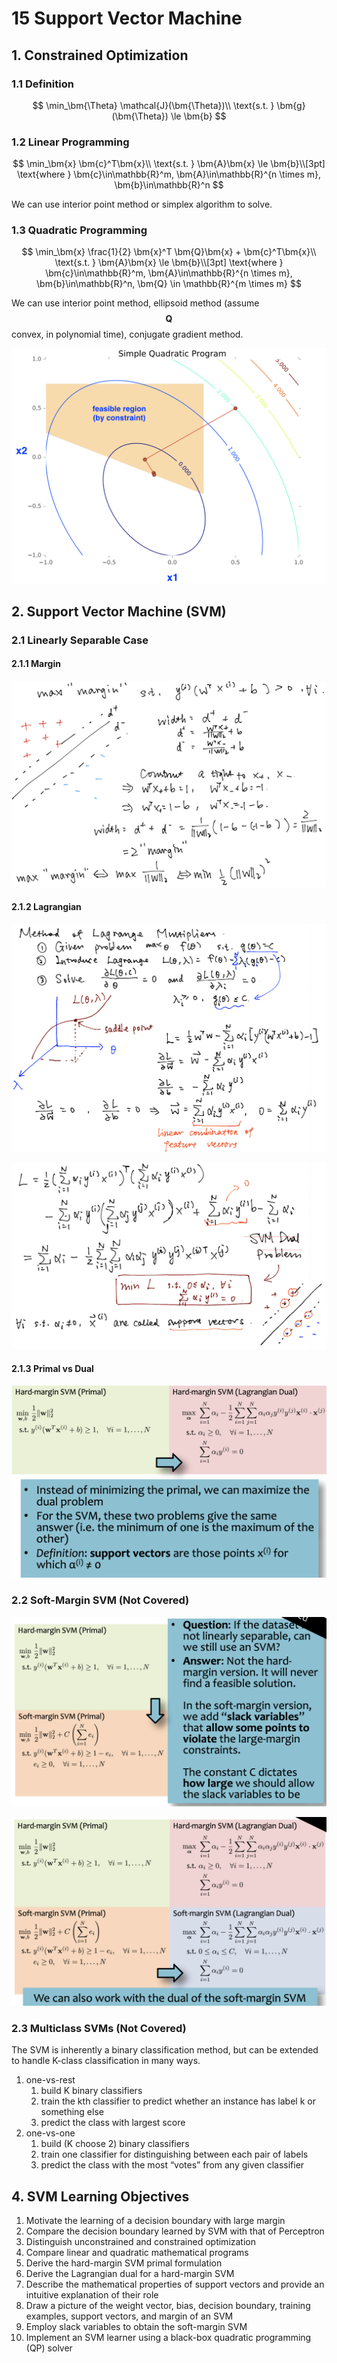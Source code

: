 # 15 Support Vector Machine

## 1. Constrained Optimization

### 1.1  Definition

$$
\min_\bm{\Theta} \mathcal{J}(\bm{\Theta})\\
\text{s.t. } \bm{g}(\bm{\Theta}) \le \bm{b}
$$

### 1.2 Linear Programming

$$
\min_\bm{x} \bm{c}^T\bm{x}\\
\text{s.t. } \bm{A}\bm{x} \le \bm{b}\\[3pt]
\text{where } \bm{c}\in\mathbb{R}^m, \bm{A}\in\mathbb{R}^{n \times m}, \bm{b}\in\mathbb{R}^n
$$

We can use interior point method or simplex algorithm to solve.

### 1.3 Quadratic Programming

$$
\min_\bm{x} \frac{1}{2} \bm{x}^T \bm{Q}\bm{x} + \bm{c}^T\bm{x}\\
\text{s.t. } \bm{A}\bm{x} \le \bm{b}\\[3pt]
\text{where } \bm{c}\in\mathbb{R}^m, \bm{A}\in\mathbb{R}^{n \times m}, \bm{b}\in\mathbb{R}^n,  \bm{Q} \in \mathbb{R}^{m \times m}
$$

We can use interior point method, ellipsoid method \(assume $$\bm{Q}$$ convex, in polynomial time\), conjugate gradient method.

![](../../.gitbook/assets/image%20%28676%29.png)

## 2. Support Vector Machine \(SVM\)

### 2.1 Linearly Separable Case

#### 2.1.1 Margin

![](../../.gitbook/assets/image%20%28104%29.png)

#### 2.1.2 Lagrangian

![](../../.gitbook/assets/image%20%28609%29.png)

![](../../.gitbook/assets/image%20%28218%29.png)

#### 2.1.3 Primal vs Dual

![](../../.gitbook/assets/image%20%28450%29.png)

### 2.2 Soft-Margin SVM \(Not Covered\)

![](../../.gitbook/assets/image%20%28848%29.png)

![](../../.gitbook/assets/image%20%28226%29.png)

### 2.3 Multiclass SVMs \(Not Covered\)

The SVM is inherently a binary classification method, but can be extended to handle K-class classification in many ways.

1. one-vs-rest
   1. build K binary classifiers
   2. train the kth classifier to predict whether an instance has label k or something else
   3. predict the class with largest score
2. one-vs-one
   1. build \(K choose 2\) binary classifiers
   2. train one classifier for distinguishing between each pair of labels
   3. predict the class with the most “votes” from any given classifier

## 4. SVM Learning Objectives

1. Motivate the learning of a decision boundary with large margin
2. Compare the decision boundary learned by SVM with that of Perceptron
3. Distinguish unconstrained and constrained optimization
4. Compare linear and quadratic mathematical programs
5. Derive the hard-margin SVM primal formulation
6. Derive the Lagrangian dual for a hard-margin SVM
7. Describe the mathematical properties of support vectors and provide an intuitive explanation of their role
8. Draw a picture of the weight vector, bias, decision boundary, training examples, support vectors, and margin of an SVM
9. Employ slack variables to obtain the soft-margin SVM
10. Implement an SVM learner using a black-box quadratic programming \(QP\) solver

